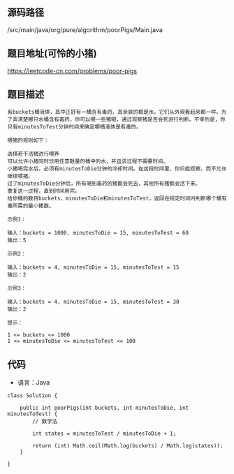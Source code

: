## 源码路径

/src/main/java/org/pure/algorithm/poorPigs/Main.java

## 题目地址(可怜的小猪)

https://leetcode-cn.com/problems/poor-pigs

## 题目描述

```
有buckets桶液体，其中正好有一桶含有毒药，其余装的都是水。它们从外观看起来都一样。为了弄清楚哪只水桶含有毒药，你可以喂一些猪喝，通过观察猪是否会死进行判断。不幸的是，你只有minutesToTest分钟时间来确定哪桶液体是有毒的。

喂猪的规则如下：

选择若干活猪进行喂养
可以允许小猪同时饮用任意数量的桶中的水，并且该过程不需要时间。
小猪喝完水后，必须有minutesToDie分钟的冷却时间。在这段时间里，你只能观察，而不允许继续喂猪。
过了minutesToDie分钟后，所有喝到毒药的猪都会死去，其他所有猪都会活下来。
重复这一过程，直到时间用完。
给你桶的数目buckets，minutesToDie和minutesToTest，返回在规定时间内判断哪个桶有毒所需的最小猪数。

示例1：

输入：buckets = 1000, minutesToDie = 15, minutesToTest = 60
输出：5

示例2：

输入：buckets = 4, minutesToDie = 15, minutesToTest = 15
输出：2

示例3：

输入：buckets = 4, minutesToDie = 15, minutesToTest = 30
输出：2

提示：

1 <= buckets <= 1000
1 <= minutesToDie <= minutesToTest <= 100
```

## 代码

- 语言：Java

```
class Solution {

    public int poorPigs(int buckets, int minutesToDie, int minutesToTest) {
        // 数学法

        int states = minutesToTest / minutesToDie + 1;

        return (int) Math.ceil(Math.log(buckets) / Math.log(states));
    }

}
```